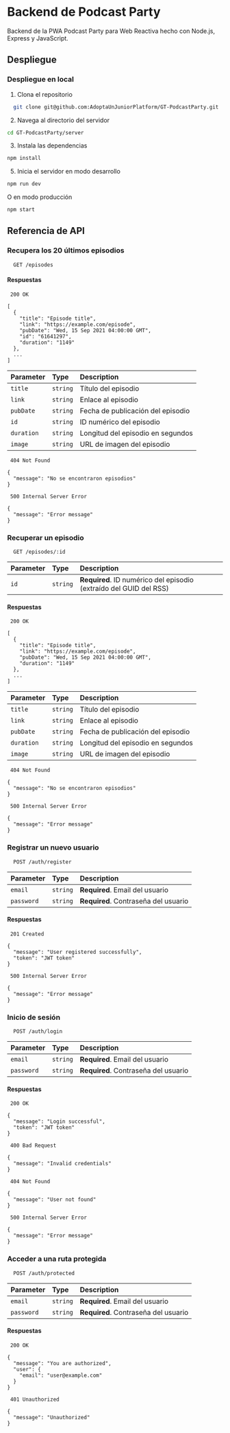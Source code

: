 
# Backend de Podcast Party

Backend de la PWA Podcast Party para Web Reactiva hecho con Node.js, Express y JavaScript.

## Despliegue

### Despliegue en local

1. Clona el repositorio

```bash
  git clone git@github.com:AdoptaUnJuniorPlatform/GT-PodcastParty.git 
```
2. Navega al directorio del servidor

```bash
cd GT-PodcastParty/server
```
3. Instala las dependencias
```bash
npm install
```
5. Inicia el servidor en modo desarrollo
```bash
npm run dev
```
O en modo producción
```bash
npm start
```

## Referencia de API

### Recupera los 20 últimos episodios

```http
  GET /episodes
```

#### Respuestas
```http
 200 OK
  
[
  {
    "title": "Episode title",
    "link": "https://example.com/episode",
    "pubDate": "Wed, 15 Sep 2021 04:00:00 GMT",
    "id": "61641297",
    "duration": "1149"
  },
  ...
]
```
| Parameter | Type     | Description                       |
| :-------- | :------- | :-------------------------------- |
| `title`      | `string` | Título del episodio |
| `link`      | `string` | Enlace al episodio |
| `pubDate`      | `string` | Fecha de publicación del episodio |
| `id`      | `string` | ID numérico del episodio |
| `duration`      | `string` | Longitud del episodio en segundos     |
| `image`      | `string` | URL de imagen del episodio     |

```http
 404 Not Found
  
{
  "message": "No se encontraron episodios"
}
```

```http
 500 Internal Server Error
  
{
  "message": "Error message"
}
```

### Recuperar un episodio

```http
  GET /episodes/:id
```

| Parameter | Type     | Description                       |
| :-------- | :------- | :-------------------------------- |
| `id`      | `string` | **Required**. ID numérico del episodio (extraído del GUID del RSS) |

#### Respuestas

```http
 200 OK
  
[
  {
    "title": "Episode title",
    "link": "https://example.com/episode",
    "pubDate": "Wed, 15 Sep 2021 04:00:00 GMT",
    "duration": "1149"
  },
  ...
]
```
| Parameter | Type     | Description                       |
| :-------- | :------- | :-------------------------------- |
| `title`      | `string` | Título del episodio |
| `link`      | `string` | Enlace al episodio |
| `pubDate`      | `string` | Fecha de publicación del episodio |
| `duration`      | `string` | Longitud del episodio en segundos     |
| `image`      | `string` | URL de imagen del episodio     |


```http
 404 Not Found
  
{
  "message": "No se encontraron episodios"
}
```

```http
 500 Internal Server Error
  
{
  "message": "Error message"
}
```

### Registrar un nuevo usuario

```http
  POST /auth/register
```

| Parameter | Type     | Description                       |
| :-------- | :------- | :-------------------------------- |
| `email`      | `string` | **Required**. Email del usuario |
| `password`      | `string` | **Required**. Contraseña del usuario |


#### Respuestas

```http
 201 Created
  
{
  "message": "User registered successfully",
  "token": "JWT token"
}

```

```http
 500 Internal Server Error
  
{
  "message": "Error message"
}
```

### Inicio de sesión

```http
  POST /auth/login
```

| Parameter | Type     | Description                       |
| :-------- | :------- | :-------------------------------- |
| `email`      | `string` | **Required**. Email del usuario |
| `password`      | `string` | **Required**. Contraseña del usuario |


#### Respuestas

```http
 200 OK
  
{
  "message": "Login successful",
  "token": "JWT token"
}

```

```http
 400 Bad Request
  
{
  "message": "Invalid credentials"
}
```

```http
 404 Not Found
  
{
  "message": "User not found"
}
```

```http
 500 Internal Server Error
  
{
  "message": "Error message"
}
```

### Acceder a una ruta protegida

```http
  POST /auth/protected
```

| Parameter | Type     | Description                       |
| :-------- | :------- | :-------------------------------- |
| `email`      | `string` | **Required**. Email del usuario |
| `password`      | `string` | **Required**. Contraseña del usuario |


#### Respuestas

```http
 200 OK
  
{
  "message": "You are authorized",
  "user": {
    "email": "user@example.com"
  }
}

```

```http
 401 Unauthorized
  
{
  "message": "Unauthorized"
}
```